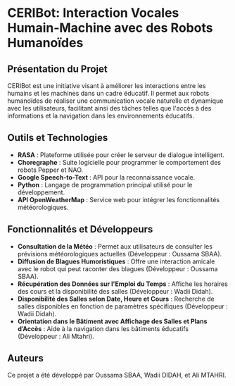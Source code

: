 # CERIBot: Interaction Vocales Humain-Machine avec des Robots Humanoïdes

## Présentation du Projet
CERIBot est une initiative visant à améliorer les interactions entre les humains et les machines dans un cadre éducatif. Il permet aux robots humanoïdes de réaliser une communication vocale naturelle et dynamique avec les utilisateurs, facilitant ainsi des tâches telles que l'accès à des informations et la navigation dans les environnements éducatifs.

## Outils et Technologies
- **RASA** : Plateforme utilisée pour créer le serveur de dialogue intelligent.
- **Choregraphe** : Suite logicielle pour programmer le comportement des robots Pepper et NAO.
- **Google Speech-to-Text** : API pour la reconnaissance vocale.
- **Python** : Langage de programmation principal utilisé pour le développement.
- **API OpenWeatherMap** : Service web pour intégrer les fonctionnalités météorologiques.

## Fonctionnalités et Développeurs
- **Consultation de la Météo** : Permet aux utilisateurs de consulter les prévisions météorologiques actuelles (Développeur : Oussama SBAA).
- **Diffusion de Blagues Humoristiques** : Offre une interaction amicale avec le robot qui peut raconter des blagues (Développeur : Oussama SBAA).
- **Récupération des Données sur l'Emploi du Temps** : Affiche les horaires des cours et la disponibilité des salles (Développeur : Wadii Didah).
- **Disponibilité des Salles selon Date, Heure et Cours** : Recherche de salles disponibles en fonction de paramètres spécifiques (Développeur : Wadii Didah).
- **Orientation dans le Bâtiment avec Affichage des Salles et Plans d’Accès** : Aide à la navigation dans les bâtiments éducatifs (Développeur : Ali Mtahri).

## Auteurs
Ce projet a été développé par Oussama SBAA, Wadii DIDAH, et Ali MTAHRI.
